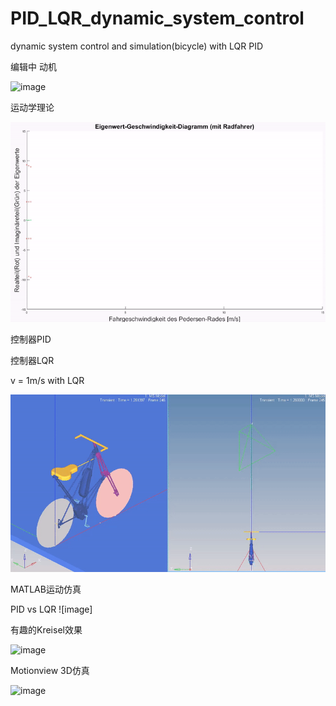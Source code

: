 # PID_LQR_dynamic_system_control
 dynamic system control and simulation(bicycle) with LQR PID 

编辑中
动机

![image](https://github.com/Zacki-git/PID_LQR_dynamic_system_control/blob/master/fahrt_ba.gif)

运动学理论




![image](https://github.com/Zacki-git/PID_LQR_dynamic_system_control/blob/master/e_v_diagram_video.gif)



控制器PID


控制器LQR

v = 1m/s with LQR

![image](https://github.com/Zacki-git/PID_LQR_dynamic_system_control/blob/master/LQR_1m_s.gif)






MATLAB运动仿真

PID vs LQR
![image]


有趣的Kreisel效果

![image](https://github.com/Zacki-git/PID_LQR_dynamic_system_control/blob/master/Kreisel_effect.gif)


Motionview 3D仿真


![image](https://github.com/Zacki-git/PID_LQR_dynamic_system_control/blob/master/last%20movie.gif)

